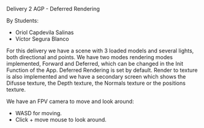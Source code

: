 Delivery 2 AGP - Deferred Rendering

By Students:
- Oriol Capdevila Salinas
- Víctor Segura Blanco

For this delivery we have a scene with 3 loaded models and several lights, both directional and points.
We have two modes rendering modes implemented, Forward and Deferred, which can be changed in the Init Function of the App.
Deferred Rendering is set by default.
Render to texture is also implemented and we have a secondary screen which shows the Difusse texture, the Depth texture, the Normals texture or the positions texture.


We have an FPV camera to move and look around:

- WASD for moving.
- Click + move mouse to look around.